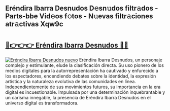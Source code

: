 ## Eréndira Ibarra Desnudos D𝚎sn𝚞dos filtr𝚊dos - Parts-bbe Vid𝚎os f𝚘tos - N𝚞evas filtr𝚊ciones atr𝚊ctivas Xqw9c

# <h2><a href="http://mb4m8y8.tromn.icu/?c=Er%c3%a9ndira+Ibarra+Desnudos">🔗👉👉👉 Eréndira Ibarra Desnudos 🔗🔗</a></h2>

[![Eréndira Ibarra Desnudos nuevo](https://i.imgur.com/pEAQMta.gif)](http://mb4m8y8.tromn.icu/?c=Er%c3%a9ndira+Ibarra+Desnudos)
Eréndira Ibarra Desnudos, un personaje complejo y estimulante, elude la clasificación directa. Su uso pionero de los medios digitales para la autorrepresentación ha cautivado y enfurecido a los espectadores, encendiendo debates sobre la identidad, la expresión artística y la naturaleza evolutiva de las comunidades en línea. Independientemente de sus movimientos futuros, su importancia en la era digital es incuestionable. Impulsada por una determinación inquebrantable y un carisma innegable, la presencia de Eréndira Ibarra Desnudos en el universo digital es transformadora.
